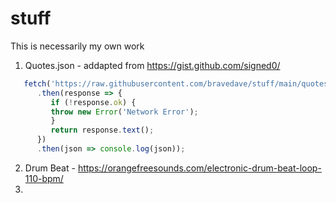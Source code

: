 # stuff

This is necessarily my own work

1. Quotes.json - addapted from https://gist.github.com/signed0/
```javascript
   fetch('https://raw.githubusercontent.com/bravedave/stuff/main/quotes.json')
      .then(response => {
         if (!response.ok) {
         throw new Error('Network Error');
         }
         return response.text();
      })
      .then(json => console.log(json));

```

2. Drum Beat - https://orangefreesounds.com/electronic-drum-beat-loop-110-bpm/
3. 
